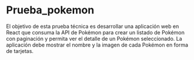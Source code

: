 # Prueba_pokemon
El objetivo de esta prueba técnica es desarrollar una aplicación web en React que consuma la API de Pokémon para crear un listado de Pokémon con paginación y permita ver el detalle de un Pokémon seleccionado. La aplicación debe mostrar el nombre y la imagen de cada Pokémon en forma de tarjetas.
